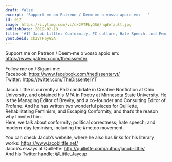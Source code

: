 ```yaml
---
draft: false
excerpt: 'Support me on Patreon / Deem-me o vosso apoio em:   '
id: e12
image: https://i.ytimg.com/vi/ck2VTFbyGSA/hqdefault.jpg
publishDate: 2019-02-19
title: '#12 Jacob Little: Conformity, PC culture, Hate Speech, and Feminism'
youtubeid: ck2VTFbyGSA
---
```

Support me on Patreon / Deem-me o vosso apoio em:   
https://www.patreon.com/thedissenter

Follow me on / Sigam-me:  
Facebook: https://www.facebook.com/thedissenteryt/  
Twitter: https://twitter.com/TheDissenterYT

Jacob Little is currently a PhD candidate in Creative Nonfiction at Ohio University, and obtained his MFA in Poetry at Minnesota State University. He is the Managing Editor of Brevity, and a co-founder and Consulting Editor of Profane. And he has written two wonderful pieces for Quillette, Rehabilitating Feminism, and Escaping Conformity, and that’s the reason why I invited him.  
Here, we talk about conformity; political correctness; hate speech; and modern-day feminism, including the #metoo movement.

You can check Jacob’s website, where he also has links for his literary works: https://www.jacoblittle.net/  
Jacob’s essays at Quillette: http://quillette.com/author/jacob-little/  
And his Twitter handle: @Little_Jaycup